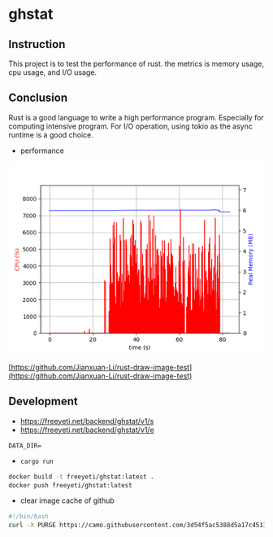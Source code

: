# ghstat

## Instruction

This project is to test the performance of rust. the metrics is memory usage, cpu usage, and I/O usage.

## Conclusion

Rust is a good language to write a high performance program. Especially for computing intensive program. For I/O operation, using tokio as the async runtime is a good choice.

- performance

![performance](plot.png)

[https://github.com/Jianxuan-Li/rust-draw-image-test](https://github.com/Jianxuan-Li/rust-draw-image-test)

## Development

* https://freeyeti.net/backend/ghstat/v1/s
* https://freeyeti.net/backend/ghstat/v1/e

```
DATA_DIR=
```

- `cargo run`

```bash
docker build -t freeyeti/ghstat:latest .
docker push freeyeti/ghstat:latest
```

- clear image cache of github

```bash
#!/bin/bash
curl -X PURGE https://camo.githubusercontent.com/3d54f5ac5388d5a17c451350823ee67d9a062802b43a6b48e91ddce6db268d8e/68747470733a2f2f66726565796574692e6e65742f6261636b656e642f6768737461742f76312f733f723d31
```
